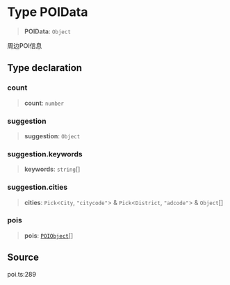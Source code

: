 # Type POIData

> **POIData**: `Object`

周边POI信息

## Type declaration

### count

> **count**: `number`

### suggestion

> **suggestion**: `Object`

### suggestion.keywords

> **keywords**: `string`[]

### suggestion.cities

> **cities**: `Pick`\<`City`, `"citycode"`\> & `Pick`\<`District`, `"adcode"`\> & `Object`[]

### pois

> **pois**: [`POIObject`](POIObject.md)[]

## Source

poi.ts:289

